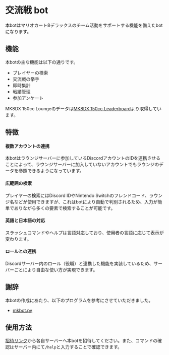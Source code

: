 # 交流戦 bot

本botはマリオカート8デラックスのチーム活動をサポートする機能を備えたbotになります。

## 機能


本botの主な機能は以下の通りです。


- プレイヤーの検索
- 交流戦の挙手
- 即時集計
- 戦績管理
- 参加アンケート

MK8DX 150cc Loungeのデータは[MK8DX 150cc Leaderboard](https://www.mk8dx-lounge.com/Leaderboard)より取得しています。

## 特徴


#### **複数アカウントの連携**

本botはラウンジサーバーに参加しているDiscordアカウントのIDを連携させることによって、ラウンジサーバーに加入していないアカウントでもラウンジのデータを参照できるようになっています。

#### **広範囲の検索**

プレイヤーの検索にはDiscord IDやNintendo Switchのフレンドコード、ラウンジ名などが使用できますが、これはbotにより自動で判別されるため、入力が簡単でありながら多くの要素で検索することが可能です。


#### **英語と日本語の対応**

スラッシュコマンドやヘルプは言語対応しており、使用者の言語に応じて表示が変わります。


#### **ロールとの連携**

Discordサーバー内のロール（役職）と連携した機能を実装しているため、サーバーごとにより自由な使い方が実現できます。



## 謝辞


本botの作成にあたり、以下のプログラムを参考にさせていただきました。

- [mkbot.py](https://github.com/sheat-git/mkbot.py)


## 使用方法

 [招待リンク](https://discord.com/api/oauth2/authorize?client_id=1038322985146273853&permissions=8&scope=bot)から各自サーバーへ本botを招待してください。また、コマンドの確認はサーバー内にて`/help`と入力することで確認できます。